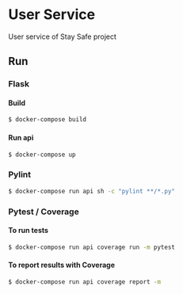# User Service
User service of Stay Safe project

## Run

### Flask
#### Build
```bash
$ docker-compose build
```

#### Run api
```bash
$ docker-compose up
```

### Pylint
```bash
$ docker-compose run api sh -c "pylint **/*.py"
```

### Pytest / Coverage
#### To run tests 
```bash
$ docker-compose run api coverage run -m pytest
```

#### To report results with Coverage
```bash
$ docker-compose run api coverage report -m
```
